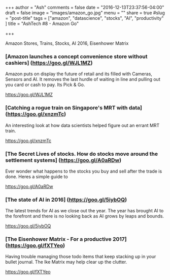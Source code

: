 +++
author = "Ash"
comments = false
date = "2016-12-13T23:37:56-04:00"
draft = false
image = "images/amazon_go.jpg"
menu = ""
share = true
#slug = "post-title"
tags = ["amazon", "datascience", "stocks", "AI", "productivity" ]
title = "AshTech #8 - Amazon Go"

+++

Amazon Stores, Trains, Stocks, AI 2016, Eisenhower Matrix

<!--more-->

### [Amazon launches a concept convenience store without cashiers] (https://goo.gl/WJL1MZ)


Amazon puts on display the future of retail and its filled with Cameras, Sensors and AI. It removes the last hurdle of waiting in line and pulling out you card or cash to pay. Its Pick & Go.

https://goo.gl/WJL1MZ

### [Catching a rogue train on Singapore's MRT with data] (https://goo.gl/xnzmTc)
An interesting look at how data scientists helped figure out an errant MRT train.

https://goo.gl/xnzmTc
### [The Secret Lives of stocks. How do stocks move around the settlement systems] (https://goo.gl/A0aRDw)

Ever wonder what happens to the stocks you buy and sell after the trade is done. Heres a simple guide to

https://goo.gl/A0aRDw

### [The state of AI in 2016] (https://goo.gl/5iybOQ)
The latest trends for AI as we close out the year. The year has brought AI to the forefront and there is no looking back as AI grows by leaps and bounds.

https://goo.gl/5iybOQ

### [The Eisenhower Matrix - For a productive 2017] (https://goo.gl/fXTYeo)
Having trouble managing those todo items that keep stacking up in your bullet journal. The Ike Matrix may help clear up the clutter.

https://goo.gl/fXTYeo
